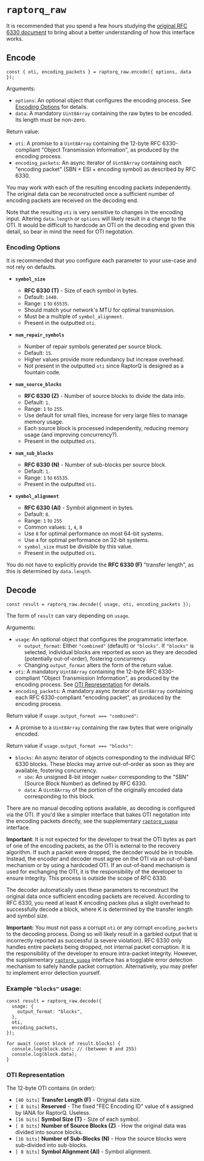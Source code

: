 # `raptorq_raw`

It is recommended that you spend a few hours studying the [original RFC 6330 document](https://datatracker.ietf.org/doc/html/rfc6330) to bring about a better understanding of how this interface works.

## Encode

```
const { oti, encoding_packets } = raptorq_raw.encode({ options, data });
```

Arguments:

 - `options`: An optional object that configures the encoding process. See [Encoding Options](#encoding-options) for details.
 - `data`: A mandatory `Uint8Array` containing the raw bytes to be encoded. Its length must be non-zero.
 
Return value:

 - `oti`: A promise to a `Uint8Array` containing the 12-byte RFC 6330-compliant "Object Transmission Information", as produced by the encoding process.
 - `encoding_packets`: An async iterator of `Uint8Array` containing each "encoding packet" (SBN + ESI + encoding symbol) as described by RFC 6330.
 
You may work with each of the resulting encoding packets independently. The original data can be reconstructed once a sufficient number of encoding packets are received on the decoding end.

Note that the resulting `oti` is very sensitive to changes in the encoding input. Altering `data.length` or `options` will likely result in a change to the OTI. It would be difficult to hardcode an OTI on the decoding end given this detail, so bear in mind the need for OTI negotation.

### Encoding Options

It is recommended that you configure each parameter to your use-case and not rely on defaults.

- **`symbol_size`**
  - **RFC 6330 (T)** - Size of each symbol in bytes.
  - Default: `1440`.
  - Range: `1` to `65535`.
  - Should match your network's MTU for optimal transmission.
  - Must be a multiple of `symbol_alignment`.
  - Present in the outputted `oti`.

- **`num_repair_symbols`**
  - Number of repair symbols generated per source block.
  - Default: `15`.
  - Higher values provide more redundancy but increase overhead.
  - Not present in the outputted `oti` since RaptorQ is designed as a fountain code.

- **`num_source_blocks`**
  - **RFC 6330 (Z)** - Number of source blocks to divide the data into.
  - Default: `1`.
  - Range: `1` to `255`.
  - Use default for small files, increase for very large files to manage memory usage.
  - Each source block is processed independently, reducing memory usage (and improving concurrency?).
  - Present in the outputted `oti`.

- **`num_sub_blocks`**
  - **RFC 6330 (N)** - Number of sub-blocks per source block.
  - Default: `1`.
  - Range: `1` to `65535`.
  - Present in the outputted `oti`.

- **`symbol_alignment`**
  - **RFC 6330 (Al)** - Symbol alignment in bytes.
  - Default: `8`.
  - Range: `1` to `255`
  - Common values: `1`, `4`, `8`
  - Use `8` for optimal performance on most 64-bit systems.
  - Use `4` for optimal performance on 32-bit systems.
  - `symbol_size` must be divisible by this value.
  - Present in the outputted `oti`.
  
You do not have to explicitly provide the **RFC 6330 (F)** "transfer length", as this is determined by `data.length`.

## Decode

```
const result = raptorq_raw.decode({ usage, oti, encoding_packets });
```

The form of `result` can vary depending on `usage`.

Arguments:

 - `usage`: An optional object that configures the programmatic interface.
   - `output_format`: Either `"combined"` (default) or `"blocks"`. If `"blocks"` is selected, individual blocks are reported as soon as they are decoded (potentially out-of-order), fostering concurrency.
   - Changing `output_format` alters the form of the return value.
 - `oti`: A mandatory `Uint8Array` containing the 12-byte RFC 6330-compliant "Object Transmission Information", as produced by the encoding process. See [OTI Representation](#oti-representation) for details.
 - `encoding_packets`: A mandatory async iterator of `Uint8Array` containing each RFC 6330-compliant "encoding packet", as produced by the encoding process.
 
Return value if `usage.output_format === "combined"`:

 - A promise to a `Uint8Array` containing the raw bytes that were originally encoded.
 
Return value if `usage.output_format === "blocks"`:

 - `blocks`: An async iterator of objects corresponding to the individual RFC 6330 blocks. These blocks may arrive out-of-order as soon as they are available, fostering concurrency.
   - `sbn`: An unsigned 8-bit integer `number` corresponding to the "SBN" (Source Block Number) as defined by RFC 6330.
   - `data`: A `Uint8Array` of the portion of the originally encoded data corresponding to this block.

There are no manual decoding options available, as decoding is configured via the OTI. If you'd like a simpler interface that bakes OTI negotation into the encoding packets directly, see the supplementary [`raptorq_suppa`](raptorq_suppa.md) interface.

**Important**: It is not expected for the developer to treat the OTI bytes as part of one of the encoding packets, as the OTI is external to the recovery algorithm. If such a packet were dropped, the decoder would be in trouble. Instead, the encoder and decoder must agree on the OTI via an out-of-band mechanism or by using a hardcoded OTI. If an out-of-band mechanism is used for exchanging the OTI, it is the responsibility of the developer to ensure integrity. This process is outside the scope of RFC 6330.

The decoder automatically uses these parameters to reconstruct the original data once sufficient encoding packets are received. According to RFC 6330, you need at least K encoding packes plus a slight overhead to successfully decode a block, where K is determined by the transfer length and symbol size.
 
**Important:** You must not pass a corrupt `oti` or any corrupt `encoding_packets` to the decoding process. Doing so will likely result in a garbled output that is incorrectly reported as successful (a severe violation). RFC 6330 only handles entire packets being dropped, not internal packet corruption. It is the responsibility of the developer to ensure intra-packet integrity. However, the supplementary [`raptorq_suppa`](raptorq_suppa.md) interface has a togglable error detection mechanism to safely handle packet corruption. Alternatively, you may prefer to implement error detection yourself.

### Example `"blocks"` usage:

```
const result = raptorq_raw.decode({
  usage: {
	output_format: "blocks",
  },
  oti,
  encoding_packets,
});

for await (const block of result.blocks) {
  console.log(block.sbn); // (between 0 and 255)
  console.log(block.data);
}
```

### OTI Representation

The 12-byte OTI contains (in order):

- `[40 bits]` **Transfer Length (F)** - Original data size.
- `[ 8 bits]` **Reserved** - The fixed "FEC Encoding ID" value of `6` assigned by IANA for RaptorQ. Useless.
- `[16 bits]` **Symbol Size (T)** - Size of each symbol.
- `[ 8 bits]` **Number of Source Blocks (Z)** - How the original data was divided into source blocks.
- `[16 bits]` **Number of Sub-Blocks (N)** - How the source blocks were sub-divided into sub-blocks.
- `[ 8 bits]` **Symbol Alignment (Al)** - Symbol alignment.
